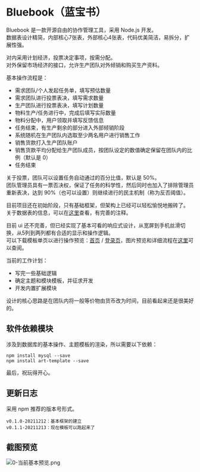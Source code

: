 # Bluebook（蓝宝书）

Bluebook 是一款开源自由的协作管理工具，采用 Node.js 开发。  
数据表设计精简，内部核心7张表，外部核心4张表，代码优美简洁，易拆分，扩展性强。

对内采用计划经济，投票决定事项，按需分配。  
对外保留市场经济的接口，允许生产团队对外倾销和购买生产资料。

基本操作流程是：

+ 需求团队/个人发起任务单，填写预估数量
+ 需求团队进行投票表决，填写需求数量
+ 生产团队进行投票表决，填写计划数量
+ 物料生产/任务进行中，完成后填写实际数量
+ 物料分配中，用户领取并填写反馈信息
+ 任务结束，有生产剩余的部分进入外部倾销阶段
+ 系统随机在生产团队内选取至少两名用户进行销售工作
+ 销售货款打入生产团队账户
+ 销售货款平均分配给生产团队成员，按团队设定的数值确定保留在团队内的比例（默认是 0）
+ 任务结束

关于投票，团队可以设置任务自动通过的百分比值，默认是 50%。  
团队管理员具有一票否决权，保证了任务的科学性，然后同时也加入了排除管理员重新表决，达到 90%（也可以设置）则继续进行的民主机制（称为反否阈值）。

目前项目还在初始阶段，只有基础框架，但架构上已经可以轻松愉悦地搬砖了。  
关于数据表的信息，可以在[这里](control/app_init.js)查看，有完善的注释。

目前 ui 还不完善，但已经实现了基本可看的响应式设计，从宽屏到手机丝滑切换，从5列到两列都有合适的显示和操作逻辑。  
可以下载模板单页以进行操作预览：[首页](theme/default/index_preview.html) / [登录页](theme/default/login_preview.html)，图片预览和详细流程在[这里](https://github.com/gearkey/bluebook_doc)可以查阅。

当前的工作计划：

+ 写完一些基础逻辑
+ 确定主题和模块模板，并征求开发
+ 开发内置扩展模块

设计的核心思路是在团队内将一般等价物由货币改为时间，目前看起来还是很美好的。

## 软件依赖模块

涉及到数据库的基本操作、主题模板的渲染，所以需要以下依赖：

```
npm install mysql --save
npm install art-template --save
```

最后，祝玩得开心。

## 更新日志

采用 npm 推荐的版本号形式。

```
v0.1.0-20211212：基本框架的建立
v0.1.1-20211213：现在模板可以跑起来了
```

## 截图预览

![0-当前基本预览.png](https://disk.vvnote.org/gearkey/post-285/1.png)

